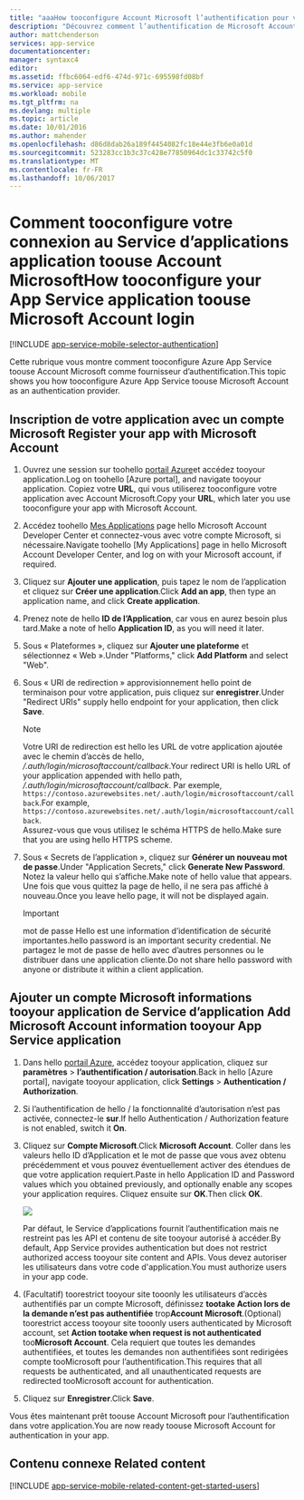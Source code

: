 ```yaml
---
title: "aaaHow tooconfigure Account Microsoft l’authentification pour votre application de Services d’application"
description: "Découvrez comment l’authentification de Microsoft Account tooconfigure pour votre application de Services d’application."
author: mattchenderson
services: app-service
documentationcenter: 
manager: syntaxc4
editor: 
ms.assetid: ffbc6064-edf6-474d-971c-695598fd08bf
ms.service: app-service
ms.workload: mobile
ms.tgt_pltfrm: na
ms.devlang: multiple
ms.topic: article
ms.date: 10/01/2016
ms.author: mahender
ms.openlocfilehash: d86d8dab26a189f4454082fc18e44e3fb6e0a01d
ms.sourcegitcommit: 523283cc1b3c37c428e77850964dc1c33742c5f0
ms.translationtype: MT
ms.contentlocale: fr-FR
ms.lasthandoff: 10/06/2017
---
```

# <a name="how-tooconfigure-your-app-service-application-toouse-microsoft-account-login"></a><span data-ttu-id="7faa2-103">Comment tooconfigure votre connexion au Service d’applications application toouse Account Microsoft</span><span class="sxs-lookup"><span data-stu-id="7faa2-103">How tooconfigure your App Service application toouse Microsoft Account login</span></span>
[!INCLUDE [app-service-mobile-selector-authentication](../../includes/app-service-mobile-selector-authentication.md)]

<span data-ttu-id="7faa2-104">Cette rubrique vous montre comment tooconfigure Azure App Service toouse Account Microsoft comme fournisseur d’authentification.</span><span class="sxs-lookup"><span data-stu-id="7faa2-104">This topic shows you how tooconfigure Azure App Service toouse Microsoft Account as an authentication provider.</span></span> 

## <span data-ttu-id="7faa2-105"><a name="register-microsoft-account"></a>Inscription de votre application avec un compte Microsoft</span><span class="sxs-lookup"><span data-stu-id="7faa2-105"><a name="register-microsoft-account"> </a>Register your app with Microsoft Account</span></span>
1. <span data-ttu-id="7faa2-106">Ouvrez une session sur toohello [portail Azure]et accédez tooyour application.</span><span class="sxs-lookup"><span data-stu-id="7faa2-106">Log on toohello [Azure portal], and navigate tooyour application.</span></span> <span data-ttu-id="7faa2-107">Copiez votre **URL**, qui vous utiliserez tooconfigure votre application avec Account Microsoft.</span><span class="sxs-lookup"><span data-stu-id="7faa2-107">Copy your **URL**, which later you use tooconfigure your app with Microsoft Account.</span></span>
2. <span data-ttu-id="7faa2-108">Accédez toohello [Mes Applications] page hello Microsoft Account Developer Center et connectez-vous avec votre compte Microsoft, si nécessaire.</span><span class="sxs-lookup"><span data-stu-id="7faa2-108">Navigate toohello [My Applications] page in hello Microsoft Account Developer Center, and log on with your Microsoft account, if required.</span></span>
3. <span data-ttu-id="7faa2-109">Cliquez sur **Ajouter une application**, puis tapez le nom de l’application et cliquez sur **Créer une application**.</span><span class="sxs-lookup"><span data-stu-id="7faa2-109">Click **Add an app**, then type an application name, and click **Create application**.</span></span>
4. <span data-ttu-id="7faa2-110">Prenez note de hello **ID de l’Application**, car vous en aurez besoin plus tard.</span><span class="sxs-lookup"><span data-stu-id="7faa2-110">Make a note of hello **Application ID**, as you will need it later.</span></span> 
5. <span data-ttu-id="7faa2-111">Sous « Plateformes », cliquez sur **Ajouter une plateforme** et sélectionnez « Web ».</span><span class="sxs-lookup"><span data-stu-id="7faa2-111">Under "Platforms," click **Add Platform** and select "Web".</span></span>
6. <span data-ttu-id="7faa2-112">Sous « URI de redirection » approvisionnement hello point de terminaison pour votre application, puis cliquez sur **enregistrer**.</span><span class="sxs-lookup"><span data-stu-id="7faa2-112">Under "Redirect URIs" supply hello endpoint for your application, then click **Save**.</span></span> 
   
   > [!NOTE]
   > <span data-ttu-id="7faa2-113">Votre URI de redirection est hello les URL de votre application ajoutée avec le chemin d’accès de hello, */.auth/login/microsoftaccount/callback*.</span><span class="sxs-lookup"><span data-stu-id="7faa2-113">Your redirect URI is hello URL of your application appended with hello path, */.auth/login/microsoftaccount/callback*.</span></span> <span data-ttu-id="7faa2-114">Par exemple, `https://contoso.azurewebsites.net/.auth/login/microsoftaccount/callback`.</span><span class="sxs-lookup"><span data-stu-id="7faa2-114">For example, `https://contoso.azurewebsites.net/.auth/login/microsoftaccount/callback`.</span></span>   
   > <span data-ttu-id="7faa2-115">Assurez-vous que vous utilisez le schéma HTTPS de hello.</span><span class="sxs-lookup"><span data-stu-id="7faa2-115">Make sure that you are using hello HTTPS scheme.</span></span>
   
7. <span data-ttu-id="7faa2-116">Sous « Secrets de l’application », cliquez sur **Générer un nouveau mot de passe**.</span><span class="sxs-lookup"><span data-stu-id="7faa2-116">Under "Application Secrets," click **Generate New Password**.</span></span> <span data-ttu-id="7faa2-117">Notez la valeur hello qui s’affiche.</span><span class="sxs-lookup"><span data-stu-id="7faa2-117">Make note of hello value that appears.</span></span> <span data-ttu-id="7faa2-118">Une fois que vous quittez la page de hello, il ne sera pas affiché à nouveau.</span><span class="sxs-lookup"><span data-stu-id="7faa2-118">Once you leave hello page, it will not be displayed again.</span></span>

    > [!IMPORTANT]
    > <span data-ttu-id="7faa2-119">mot de passe Hello est une information d’identification de sécurité importantes.</span><span class="sxs-lookup"><span data-stu-id="7faa2-119">hello password is an important security credential.</span></span> <span data-ttu-id="7faa2-120">Ne partagez le mot de passe de hello avec d’autres personnes ou le distribuer dans une application cliente.</span><span class="sxs-lookup"><span data-stu-id="7faa2-120">Do not share hello password with anyone or distribute it within a client application.</span></span>

## <span data-ttu-id="7faa2-121"><a name="secrets"></a>Ajouter un compte Microsoft informations tooyour application de Service d’application</span><span class="sxs-lookup"><span data-stu-id="7faa2-121"><a name="secrets"> </a>Add Microsoft Account information tooyour App Service application</span></span>
1. <span data-ttu-id="7faa2-122">Dans hello [portail Azure], accédez tooyour application, cliquez sur **paramètres** > **l’authentification / autorisation**.</span><span class="sxs-lookup"><span data-stu-id="7faa2-122">Back in hello [Azure portal], navigate tooyour application, click **Settings** > **Authentication / Authorization**.</span></span>
2. <span data-ttu-id="7faa2-123">Si l’authentification de hello / la fonctionnalité d’autorisation n’est pas activée, connectez-le **sur**.</span><span class="sxs-lookup"><span data-stu-id="7faa2-123">If hello Authentication / Authorization feature is not enabled, switch it **On**.</span></span>
3. <span data-ttu-id="7faa2-124">Cliquez sur **Compte Microsoft**.</span><span class="sxs-lookup"><span data-stu-id="7faa2-124">Click **Microsoft Account**.</span></span> <span data-ttu-id="7faa2-125">Coller dans les valeurs hello ID d’Application et le mot de passe que vous avez obtenu précédemment et vous pouvez éventuellement activer des étendues de que votre application requiert.</span><span class="sxs-lookup"><span data-stu-id="7faa2-125">Paste in hello Application ID and Password values which you obtained previously, and optionally enable any scopes your application requires.</span></span> <span data-ttu-id="7faa2-126">Cliquez ensuite sur **OK**.</span><span class="sxs-lookup"><span data-stu-id="7faa2-126">Then click **OK**.</span></span>
   
    ![][1]
   
    <span data-ttu-id="7faa2-127">Par défaut, le Service d’applications fournit l’authentification mais ne restreint pas les API et contenu de site tooyour autorisé à accéder.</span><span class="sxs-lookup"><span data-stu-id="7faa2-127">By default, App Service provides authentication but does not restrict authorized access tooyour site content and APIs.</span></span> <span data-ttu-id="7faa2-128">Vous devez autoriser les utilisateurs dans votre code d'application.</span><span class="sxs-lookup"><span data-stu-id="7faa2-128">You must authorize users in your app code.</span></span>
4. <span data-ttu-id="7faa2-129">(Facultatif) toorestrict tooyour site tooonly les utilisateurs d’accès authentifiés par un compte Microsoft, définissez **tootake Action lors de la demande n’est pas authentifiée** trop**Account Microsoft**.</span><span class="sxs-lookup"><span data-stu-id="7faa2-129">(Optional) toorestrict access tooyour site tooonly users authenticated by Microsoft account, set **Action tootake when request is not authenticated** too**Microsoft Account**.</span></span> <span data-ttu-id="7faa2-130">Cela requiert que toutes les demandes authentifiées, et toutes les demandes non authentifiées sont redirigées compte tooMicrosoft pour l’authentification.</span><span class="sxs-lookup"><span data-stu-id="7faa2-130">This requires that all requests be authenticated, and all unauthenticated requests are redirected tooMicrosoft account for authentication.</span></span>
5. <span data-ttu-id="7faa2-131">Cliquez sur **Enregistrer**.</span><span class="sxs-lookup"><span data-stu-id="7faa2-131">Click **Save**.</span></span>

<span data-ttu-id="7faa2-132">Vous êtes maintenant prêt toouse Account Microsoft pour l’authentification dans votre application.</span><span class="sxs-lookup"><span data-stu-id="7faa2-132">You are now ready toouse Microsoft Account for authentication in your app.</span></span>

## <span data-ttu-id="7faa2-133"><a name="related-content"></a>Contenu connexe</span><span class="sxs-lookup"><span data-stu-id="7faa2-133"><a name="related-content"> </a>Related content</span></span>
[!INCLUDE [app-service-mobile-related-content-get-started-users](../../includes/app-service-mobile-related-content-get-started-users.md)]

<!-- Images. -->

[0]: ./media/app-service-mobile-how-to-configure-microsoft-authentication/app-service-microsoftaccount-redirect.png
[1]: ./media/app-service-mobile-how-to-configure-microsoft-authentication/mobile-app-microsoftaccount-settings.png

<!-- URLs. -->

[Mes Applications]: http://go.microsoft.com/fwlink/p/?LinkId=262039
[portail Azure]: https://portal.azure.com/

